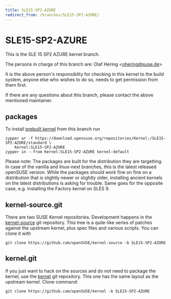 ```yaml
---
title: SLE15-SP2-AZURE
redirect_from: /branches/SLE15-SP2-AZURE/
---
```

# SLE15-SP2-AZURE

This is the SLE 15 SP2 AZURE kernel branch.

The persons in charge of this branch are: Olaf Hering
\<[ohering@suse.de](mailto:ohering@suse.de?subject=SLE15-SP2-AZURE%20branch)\>

It is the above person's responsiblity for checking in this kernel to
the build system, anyone else who wishes to do so, needs to get
permission from them first.

If there are any questions about this branch, please contact the above
mentioned maintainer.

[](https://download.opensuse.org/repositories/Kernel:/SLE15-SP2-AZURE)

## packages

To install [prebuilt
kernel](https://download.opensuse.org/repositories/Kernel:/SLE15-SP2-AZURE)
from this branch run

```
zypper ar -f https://download.opensuse.org/repositories/Kernel:/SLE15-SP2-AZURE/standard \
    Kernel:SLE15-SP2-AZURE
zypper in --from Kernel:SLE15-SP2-AZURE kernel-default
```

Please note: The packages are built for the distribution they are
targetting. In case of the vanilla and linux-next branches, this is the
latest released openSUSE version. While the packages should work fine on
fine on a distribution that is slightly newer or slightly older,
installing ancient kernels on the latest distributions is asking for
trouble. Same goes for the opposite case, e.g. installing the Factory
kernel on SLES 9.

[](https://github.com/openSUSE/kernel-source/tree/SLE15-SP2-AZURE)

## kernel-source.git

There are two SUSE Kernel repositories. Development happens in the
[kernel-source](https://github.com/openSUSE/kernel-source/tree/SLE15-SP2-AZURE)
git repository. This tree is a quile-like series of patches against the
upstream kernel, plus spec files and various scripts. You can clone it
with

    git clone https://github.com/openSUSE/kernel-source -b SLE15-SP2-AZURE

[](https://github.com/openSUSE/kernel/tree/SLE15-SP2-AZURE)

## kernel.git

If you just want to hack on the sources and do not need to package the
kernel, use the
[kernel](https://github.com/openSUSE/kernel/tree/SLE15-SP2-AZURE) git
repository. This one has the same layout as the upstream kernel. Clone
command:

    git clone https://github.com/openSUSE/kernel -b SLE15-SP2-AZURE
